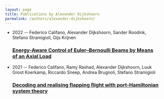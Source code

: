 ```yaml
---
layout: page
title: Publications by Alexander Dijkshoorn
permalink: /authors/alexander-dijkshoorn/
---
```


<ul class="post-list">
<li><span class='post-meta'>2022 -- Federico Califano, Alexander Dijkshoorn, Sander Roodink, Stefano Stramigioli, Gijs Krijnen</span><h3><a class='post-link' href='../../energy-aware-control-of-euler-bernoulli-beams-by-means-of-an-axial-load'>Energy-Aware Control of Euler–Bernoulli Beams by Means of an Axial Load</a></h3></li>
<li><span class='post-meta'>2021 -- Federico Califano, Ramy Rashad, Alexander Dijkshoorn, Luuk Groot Koerkamp, Riccardo Sneep, Andrea Brugnoli, Stefano Stramigioli</span><h3><a class='post-link' href='../../decoding-and-realising-flapping-flight-with-port-hamiltonian-system-theory'>Decoding and realising flapping flight with port-Hamiltonian system theory</a></h3></li>

</ul>
